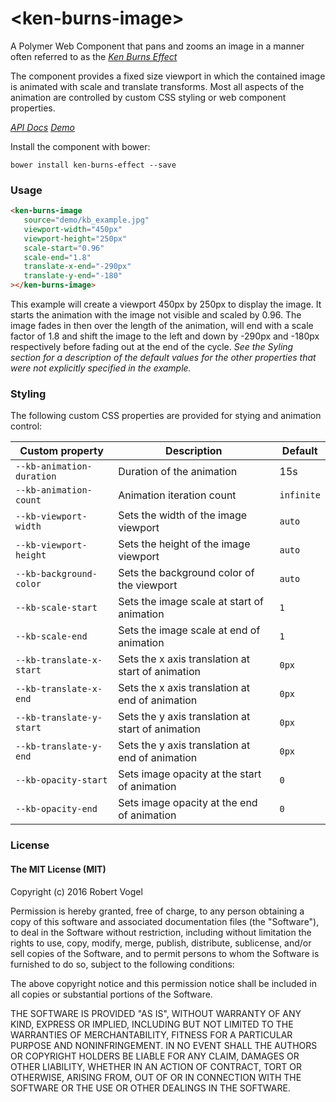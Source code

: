 # \<ken-burns-image\>

A Polymer Web Component that pans and zooms an image in a manner often referred to as the _[Ken Burns Effect](https://en.wikipedia.org/wiki/Ken_Burns_effect)_

The component provides a fixed size viewport in which the contained image is animated with scale and translate transforms.
Most all aspects of the animation are controlled by custom CSS styling or web component properties.

_[API Docs](https://vogelrh.github.io/ken-burns-image/components/ken-burns-image/)_
_[Demo](https://vogelrh.github.io/ken-burns-image/components/ken-burns-image/demo)_

Install the component with bower:

```bower install ken-burns-effect --save ```

### Usage

<!--
```
<custom-element-demo>
  <template>
    <link rel="import" href="ken-burns-image.html">
    <next-code-block></next-code-block>
  </template>
</custom-element-demo>
```
-->
```html
<ken-burns-image
   source="demo/kb_example.jpg"
   viewport-width="450px"
   viewport-height="250px"
   scale-start="0.96"
   scale-end="1.8"
   translate-x-end="-290px"
   translate-y-end="-180"  
></ken-burns-image>
```
 This example will create a viewport 450px by 250px to display the image. It starts the animation with the image not visible and scaled by 0.96. The image fades in then over the length of the animation, will end
 with a scale factor of 1.8 and shift the image to the left and down by -290px and -180px respectively before fading out at the end of the cycle. _See the Syling section
 for a description of the default values for the other properties that were not explicitly specified in the example._
 
### Styling
The following custom CSS properties are provided for stying and animation control:

Custom property  | Description | Default
-----------------|-------------|--------
`--kb-animation-duration` | Duration of the animation | 15s
`--kb-animation-count`  | Animation iteration count | `infinite`
`--kb-viewport-width` | Sets the width of the image viewport | `auto`
`--kb-viewport-height` | Sets the height of the image viewport | `auto`
`--kb-background-color` | Sets the background color of the viewport | `auto`
`--kb-scale-start` | Sets the image scale at start of animation | `1`
`--kb-scale-end` | Sets the image scale at end of animation | `1`
`--kb-translate-x-start` | Sets the x axis translation at start of animation | `0px`
`--kb-translate-x-end` | Sets the x axis translation at end of animation   | `0px`
`--kb-translate-y-start` | Sets the y axis translation at start of animation | `0px`
`--kb-translate-y-end` | Sets the y axis translation at end of animation   | `0px`
`--kb-opacity-start` | Sets image opacity at the start of animation | `0`
`--kb-opacity-end` | Sets image opacity at the end of animation | `0`

### License

#### The MIT License (MIT)
Copyright (c) 2016 Robert Vogel

Permission is hereby granted, free of charge, to any person obtaining a copy of this software and associated documentation files (the "Software"), to deal in the Software without restriction, including without limitation the rights to use, copy, modify, merge, publish, distribute, sublicense, and/or sell copies of the Software, and to permit persons to whom the Software is furnished to do so, subject to the following conditions:

The above copyright notice and this permission notice shall be included in all copies or substantial portions of the Software.

THE SOFTWARE IS PROVIDED "AS IS", WITHOUT WARRANTY OF ANY KIND, EXPRESS OR IMPLIED, INCLUDING BUT NOT LIMITED TO THE WARRANTIES OF MERCHANTABILITY, FITNESS FOR A PARTICULAR PURPOSE AND NONINFRINGEMENT. IN NO EVENT SHALL THE AUTHORS OR COPYRIGHT HOLDERS BE LIABLE FOR ANY CLAIM, DAMAGES OR OTHER LIABILITY, WHETHER IN AN ACTION OF CONTRACT, TORT OR OTHERWISE, ARISING FROM, OUT OF OR IN CONNECTION WITH THE SOFTWARE OR THE USE OR OTHER DEALINGS IN THE SOFTWARE.